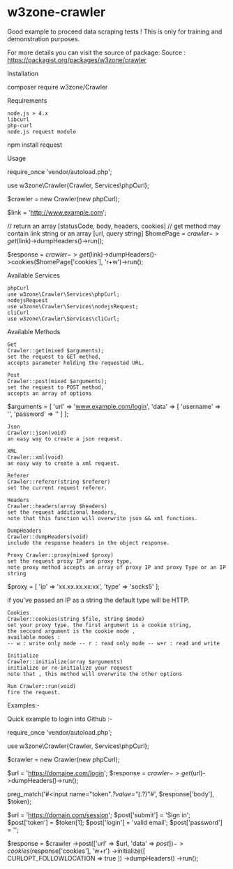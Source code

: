 # w3zone-crawler

Good example to proceed  data scraping tests !
This is only for training and demonstration purposes.

For more details you can visit the source of package:
Source : https://packagist.org/packages/w3zone/crawler



Installation

composer require w3zone/Crawler

Requirements

    node.js > 4.x
    libcurl
    php-curl
    node.js request module

npm install request

Usage

require_once 'vendor/autoload.php';

use w3zone\Crawler\{Crawler, Services\phpCurl};

$crawler = new Crawler(new phpCurl);

$link = 'http://www.example.com';

// return an array [statusCode, body, headers, cookies]
// get method may contain link string or an array [url, query string]
$homePage = $crawler->get($link)->dumpHeaders()->run();

$response = $crawler->get($link)->dumpHeaders()->cookies($homePage['cookies'], 'r+w')->run();

Available Services

    phpCurl
    use w3zone\Crawler\Services\phpCurl;
    nodejsRequest
    use w3zone\Crawler\Services\nodejsRequest;
    cliCurl
    use w3zone\Crawler\Services\cliCurl;

Available Methods

    Get
    Crawler::get(mixed $arguments);
    set the request to GET method,
    accepts parameter holding the requested URL.

    Post
    Crawler::post(mixed $arguments);
    set the request to POST method,
    accepts an array of options

$arguments = [
    'url' => 'www.example.com/login',
    'data' => [
        'username' => '',
        'password' => ''
    ]
];

    Json
    Crawler::json(void)
    an easy way to create a json request.

    XML
    Crawler::xml(void)
    an easy way to create a xml request.

    Referer
    Crawler::referer(string $referer)
    set the current request referer.

    Headers
    Crawler::headers(array $headers)
    set the request additional headers,
    note that this function will overwrite json && xml functions.

    DumpHeaders
    Crawler::dumpHeaders(void)
    include the response headers in the object response.

    Proxy Crawler::proxy(mixed $proxy)
    set the request proxy IP and proxy type,
    note proxy method accepts an array of proxy IP and proxy Type or an IP string

$proxy = [
    'ip' => 'xx.xx.xx.xx:xx',
    'type' => 'socks5'
];

if you've passed an IP as a string the default type will be HTTP.

    Cookies
    Crawler::cookies(string $file, string $mode)
    set your proxy type, the first argument is a cookie string,
    the seccond argument is the cookie mode ,
    available modes :
    -- w : write only mode -- r : read only mode -- w+r : read and write

    Initialize
    Crawler::initialize(array $arguments)
    initialize or re-initialize your request
    note that , this method will overwrite the other options

    Run Crawler::run(void)
    fire the request.

Examples:-

Quick example to login into Github :-

require_once 'vendor/autoload.php';

use w3zone\Crawler\{Crawler, Services\phpCurl};

$crawler = new Crawler(new phpCurl);

$url = 'https://domaine.com/login';
$response = $crawler->get($url)->dumpHeaders()->run();

preg_match('#<input name="token".*?value="(.*?)"#', $response['body'], $token);

$url = 'https://domain.com/session';
$post['submit'] = 'Sign in';
$post['token'] = $token[1];
$post['login'] = 'valid email';
$post['password'] = '';

$response = $crawler
    ->post(['url' => $url, 'data' => $post])
    ->cookies($response['cookies'], 'w+r')
    ->initialize([
        CURLOPT_FOLLOWLOCATION => true
    ])
    ->dumpHeaders()
->run();


